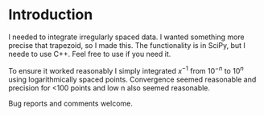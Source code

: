 # Introduction
I needed to integrate irregularly spaced data. I wanted something more precise that trapezoid, so I made this. The functionality is in SciPy, but I neede to use C++. Feel free to use if you need it.
  
To ensure it worked reasonably I simply integrated $x^{-1}$ from $10^{-n}$ to $10^n$ using logarithmically spaced points. Convergence seemed reasonable and precision for <100 points and low n also seemed reasonable.

Bug reports and comments welcome.
